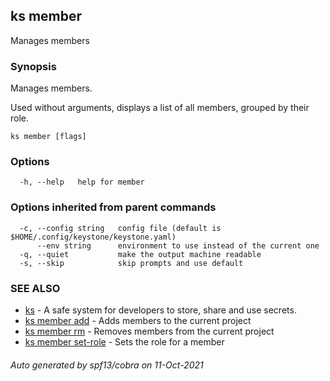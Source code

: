 ## ks member

Manages members

### Synopsis

Manages members.

Used without arguments, displays a list of all members,
grouped by their role.

```
ks member [flags]
```

### Options

```
  -h, --help   help for member
```

### Options inherited from parent commands

```
  -c, --config string   config file (default is $HOME/.config/keystone/keystone.yaml)
      --env string      environment to use instead of the current one
  -q, --quiet           make the output machine readable
  -s, --skip            skip prompts and use default
```

### SEE ALSO

* [ks](ks.md)	 - A safe system for developers to store, share and use secrets.
* [ks member add](ks_member_add.md)	 - Adds members to the current project
* [ks member rm](ks_member_rm.md)	 - Removes members from the current project
* [ks member set-role](ks_member_set-role.md)	 - Sets the role for a member

###### Auto generated by spf13/cobra on 11-Oct-2021
